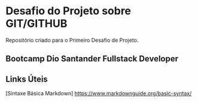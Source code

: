 # Desafio do Projeto sobre GIT/GITHUB
Repositório criado para o Primeiro Desafio de Projeto.

## Bootcamp Dio Santander Fullstack Developer 

## Links Úteis
[Sintaxe Básica Markdown] https://www.markdownguide.org/basic-syntax/

